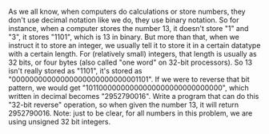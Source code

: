 As we all know, when computers do calculations or store numbers, they don't use decimal notation like we do, they use binary notation. So for instance, when a computer stores the number 13, it doesn't store "1" and "3", it stores "1101", which is 13 in binary.
But more than that, when we instruct it to store an integer, we usually tell it to store it in a certain datatype with a certain length. For (relatively small) integers, that length is usually as 32 bits, or four bytes (also called "one word" on 32-bit processors). So 13 isn't really stored as "1101", it's stored as "00000000000000000000000000001101".
If we were to reverse that bit pattern, we would get "10110000000000000000000000000000", which written in decimal becomes "2952790016".
Write a program that can do this "32-bit reverse" operation, so when given the number 13, it will return 2952790016.
Note: just to be clear, for all numbers in this problem, we are using unsigned 32 bit integers.

